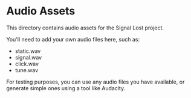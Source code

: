 # Audio Assets

This directory contains audio assets for the Signal Lost project.

You'll need to add your own audio files here, such as:
- static.wav
- signal.wav
- click.wav
- tune.wav

For testing purposes, you can use any audio files you have available, or generate simple ones using a tool like Audacity.
